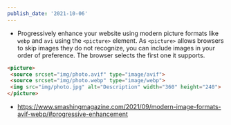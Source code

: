 ```yaml
---
publish_date: '2021-10-06'
---
```

- Progressively enhance your website using modern picture formats like `webp` and `avi` using the `<picture>` element. As `<picture>` allows browsers to skip images they do not recognize, you can include images in your order of preference. The browser selects the first one it supports.

```html
<picture>
 <source srcset="img/photo.avif" type="image/avif">
 <source srcset="img/photo.webp" type="image/webp">
 <img src="img/photo.jpg" alt="Description" width="360" height="240">
</picture>
```

- https://www.smashingmagazine.com/2021/09/modern-image-formats-avif-webp/#progressive-enhancement
